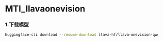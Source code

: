 # MTI_llavaonevision

### 1.下载模型
```bash
huggingface-cli download --resume-download llava-hf/llava-onevision-qwen2-7b-ov-hf --local-dir llava-hf/llava-onevision-qwen2-7b-ov-hf
